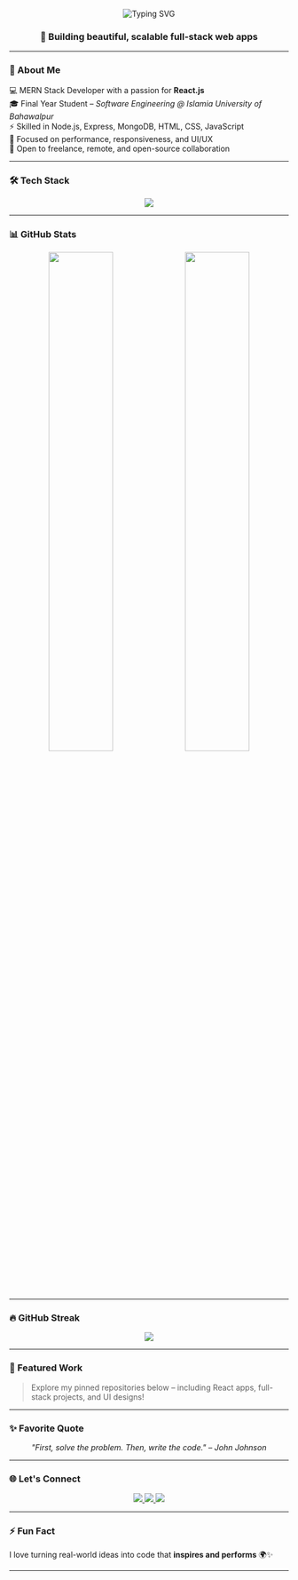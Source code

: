 <!-- Animated Typing Header -->
<p align="center">
  <img src="https://readme-typing-svg.herokuapp.com?font=Fira+Code&size=30&pause=1000&center=true&vCenter=true&width=840&lines=Hi+there+👋%2C+I'm+Maryam+Saddique;React+%7C+MERN+Stack+Developer;Final+Year+Software+Engineering+Student" alt="Typing SVG" />
</p>


<h3 align="center">🚀 Building beautiful, scalable full-stack web apps</h3>

---

### 🌟 About Me

💻 MERN Stack Developer with a passion for **React.js**  
🎓 Final Year Student – *Software Engineering @ Islamia University of Bahawalpur*  
⚡ Skilled in Node.js, Express, MongoDB, HTML, CSS, JavaScript  
🎯 Focused on performance, responsiveness, and UI/UX  
🤝 Open to freelance, remote, and open-source collaboration

---

### 🛠️ Tech Stack

<p align="center">
  <img src="https://skillicons.dev/icons?i=html,css,js,react,nodejs,express,mongodb,git,github,bootstrap,tailwind,vscode" />
</p>

---

### 📊 GitHub Stats

<p align="center">
  <img src="https://github-readme-stats.vercel.app/api?username=merry345678m&show_icons=true&theme=tokyonight" width="48%" />
  <img src="https://github-readme-stats.vercel.app/api/top-langs/?username=merry345678m&layout=compact&theme=tokyonight" width="48%" />
</p>

---

### 🔥 GitHub Streak

<p align="center">
  <img src="https://github-readme-streak-stats.herokuapp.com/?user=merry345678m&theme=tokyonight" />
</p>

---

### 📌 Featured Work

> Explore my pinned repositories below – including React apps, full-stack projects, and UI designs!

---

### ✨ Favorite Quote

<p align="center"><i>"First, solve the problem. Then, write the code." – John Johnson</i></p>

---

### 🌐 Let's Connect

<p align="center">
  <a href="https://www.linkedin.com/in/maryam-saddique/" target="_blank">
    <img src="https://img.shields.io/badge/LinkedIn-0077B5?style=flat&logo=linkedin&logoColor=white" />
  </a>
  <a href="mailto:mar.ium2900@gmail.com">
    <img src="https://img.shields.io/badge/Gmail-D14836?style=flat&logo=gmail&logoColor=white" />
  </a>
  <a href="https://github.com/merry345678m" target="_blank">
    <img src="https://img.shields.io/badge/GitHub-000000?style=flat&logo=github&logoColor=white" />
  </a>
</p>


---

### ⚡ Fun Fact

I love turning real-world ideas into code that **inspires and performs** 🌍✨

---
